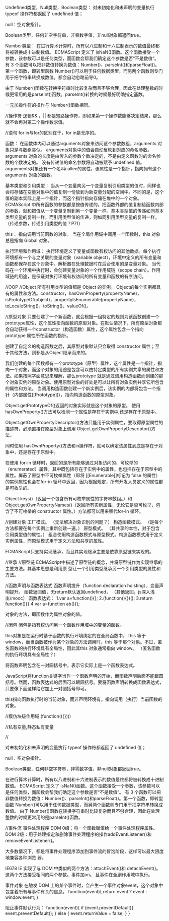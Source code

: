 Undefined类型，Null类型，Boolean类型：
	对未初始化和未声明的变量执行 typeof 操作符都返回了 undefined 值；

null：空对象指针。

Boolean类型，任何非空字符串，非零数字值，非null对象都返回true。

Number类型：
	在进行算术计算时，所有以八进制和十六进制表示的数值最终都将被转换成十进制数值。
	ECMAScript 定义了 isNaN()函数。这个函数接受一个参数，该参数可以是任何类型，而函数会帮我们确定这个参数是否“不是数值”。
	有 3 个函数可以把非数值转换为数值：Number()、parseInt()和parseFloat()。第一个函数，即转型函数 Number()可以用于任何数据类型，而另两个函数则专门用于把字符串转换成数值。都会自动忽略前导0。

由于 Number()函数在转换字符串时比较复杂而且不够合理，因此在处理整数的时候更常用的是parseInt()函数。parseInt()转换的时候最好明确指定基数。

一元加操作符的操作与 Number()函数相同。

//操作符
逻辑&& ，|| 都是短路操作符，即如果第一个操作数能够决定结果，那么就不会再对第二个操作数求值。


//语句
for in与for的区别在于，for in是无序的。

函数：
	在函数体内可以通过arguments对象来访问这个参数数组，arguments 对象只是与数组类似。
	arguments对象中的值会自动反映到对应的命名参数。
	arguments 对象的长度是由传入的参数个数决定的，不是由定义函数时的命名参数的个数决定的。
	没有传递值的命名参数将自动被赋予 undefined 值。
	arguements对象还有一个名叫callee的属性，该属性是一个指针，指向拥有这个 arguments 对象的函数。

基本类型和引用类型：
	当从一个变量向另一个变量复制引用类型的值时，同样也会将存储在变量对象中的值复制一份放到为新变量分配的空间中。不同的是，这个值的副本实际上是一个指针，而这个指针指向存储在堆中的一个对象。
	ECMAScript 中所有函数的参数都是按值传递的。把函数外部的值复制给函数内部的参数，就和把值从一个变量复制到另一个变量一样。基本类型值的传递如同基本类型变量的复制一样，而引用类型值的传递，则如同引用类型变量的复制一样。
	（传递参数，传递引用类型的值？P71）


this：
	指向调用当前函数的对象。
	当在全局作用域中调用一个函数时，this 对象总是指向 Global 对象。

执行环境和作用域：
	执行环境定义了变量或函数有权访问的其他数据。每个执行环境都有一个与之关联的变量对象（variable object），环境中定义的所有变量和函数都保存在这个对象中。解析器在处理数据时在后台使用的是变量对象。
	当代码在一个环境中执行时，会创建变量对象的一个作用域链（scope chain）。作用域链的用途，是保证对执行环境有权访问的所有变量和函数的有序访问。

//OOP
//Object
所有引用类型的值都是 Object 的实例。
Object的每个实例都具有的属性和方法。constructor，hasOwnProperty(propertyName)，isPrototypeOf(object)，propertyIsEnumerable(propertyName)，toLocaleString()，toString()，valueOf()。

//原型对象
只要创建了一个新函数，就会根据一组特定的规则为该函数创建一个 prototype属性，这个属性指向函数的原型对象。在默认情况下，所有原型对象都会自动获得一个constructor（构造函数）属性，这个属性包含一个指向 prototype 属性所在函数的指针。

创建了自定义的构造函数之后，其原型对象默认只会取得 constructor 属性；至于其他方法，则都是从Object继承而来的。

我们创建的每个函数都有一个prototype（原型）属性，这个属性是一个指针，指向一个对象，而这个对象的用途是包含可以由特定类型的所有实例共享的属性和方法。如果按照字面意思来理解，那么prototype 就是通过调用构造函数而创建的那个对象实例的原型对象。使用原型对象的好处是可以让所有对象实例共享它所包含的属性和方法。
当调用构造函数创建一个新实例后，该实例的内部将包含一个指针（内部属性[[Prototype]]），指向构造函数的原型对象。

Object.getPrototypeOf()返回的对象实际就是这个对象的原型。
使用hasOwnProperty()方法可以检测一个属性是存在于实例中,还是存在于原型中。

Object.getOwnPropertyDescriptor()方法只能用于实例属性，要取得原型属性的描述符，必须直接在原型对象上调用 Object.getOwnPropertyDescriptor()方法。

同时使用 hasOwnProperty()方法和in操作符，就可以确定该属性到底是存在于对象中，还是存在于原型中。

在使用 for-in 循环时，返回的是所有能够通过对象访问的、可枚举的（enumerated）属性，其中既包括存在于实例中的属性，也包括存在于原型中的属性。屏蔽了原型中不可枚举属性（即将
[[Enumerable]]标记为 false 的属性）的实例属性也会在for-in 循环中返回，因为根据规定，所有开发人员定义的属性都是可枚举的。

Object.keys()（返回一个包含所有可枚举属性的字符串数组。）和Object.getOwnPropertyNames()（返回所有实例属性，无论它是否可枚举，包含了不可枚举的 constructor 属性。）方法都可以用来替代for-in 循环。

//创建对象
工厂模式。
（无法解决对象识别的问题？）
构造函数模式。
（是每个方法都要在每个实例上重新创建一遍。）
原型模式。
（其共享的本性，对于包含引用类型值的属性。）
组合使用构造函数模式与原型模式。构造函数模式用于定义实例属性，而原型模式用于定义方法和共享的属性。

ECMAScript只支持实现继承，而且其实现继承主要是依靠原型链来实现的。

//继承
//原型链
ECMAScript中描述了原型链的概念，并将原型链作为实现继承的主要方法。其基本思想是利用原
型让一个引用类型继承另一个引用类型的属性和方法。

//函数声明与函数表达式
函数声明提升（function declaration hoisting），变量声明提升。
函数返回值，无return默认返回undefined，
（其他返回，js深入浅出/mooc）
函数表达式：
1.var a=function(){};
2.(function(){})();
3.return function(){}
4 var a=function ab(){};

对象的方法，即函数作为属性对象的值。

//闭包
闭包是指有权访问另一个函数作用域中的变量的函数。

this对象是在运行时基于函数的执行环境绑定的在全局函数中，
this 等于window，而当函数被作为某个对象的方法调用时，this 等于那个对象。不过，匿名函数的执行环境具有全局性，因此其this 对象通常指向 window。
（匿名函数的执行环境具有全局性？）

将函数声明包含在一对圆括号中，表示它实际上是一个函数表达式。

JavaScript将function关键字当作一个函数声明的开始，而函数声明后面不能跟圆括号。然而，函数表达式的后面可以跟圆括号。要将函数声明转换成函数表达式，只要像下面这样给它加上一对圆括号即可。

this指向函数执行时的当前对象，而非声明环境有。指向调用（执行）当前函数的对象。

//模仿块级作用域
(function(){})()

//私有变量,静态私有变量



//

对未初始化和未声明的变量执行 typeof 操作符都返回了 undefined 值；

null：空对象指针。

Boolean类型，任何非空字符串，非零数字值，非null对象都返回true。

在进行算术计算时，所有以八进制和十六进制表示的数值最终都将被转换成十进制数值。
ECMAScript 定义了 isNaN()函数。这个函数接受一个参数，该参数可以
是任何类型，而函数会帮我们确定这个参数是否“不是数值”。
有 3 个函数可以把非数值转换为数值：Number()、parseInt()和parseFloat()。第一个函数，即转型函数 Number()可以用于任何数据类型，而另两个函数则专门用于把字符串转换成数值。
由于 Number()函数在转换字符串时比较复杂而且不够合理，因此在处理整数的时候更常用的是parseInt()函数。


//事件流
事件处理程序
DOM 0级：将一个函数赋值给一个事件处理程序属性。
DOM 2级：用于处理指定和删除事件处理程序的操作addEventListener()和removeEventListener()。

大多数情况下，都是将事件处理程序添加到事件流的冒泡阶段，这样可以最大限度地兼容各种浏览
器。

IE678 IE 实现了与 DOM 中类似的两个方法：attachEvent()和 detachEvent()。这两个方法接受相同的两个参数。事件加on。
且事件在全剧作用域中执行。

事件对象
在触发 DOM 上的某个事件时，会产生一个事件对象event，这个对象中包含着所有与事件有关的信息。
function(event){
    return event ? event : window.event;
}

阻止事件默认行为： 
function(event){
     if (event.preventDefault){
         event.preventDefault();
     } else {
        event.returnValue = false;
     }
}

  